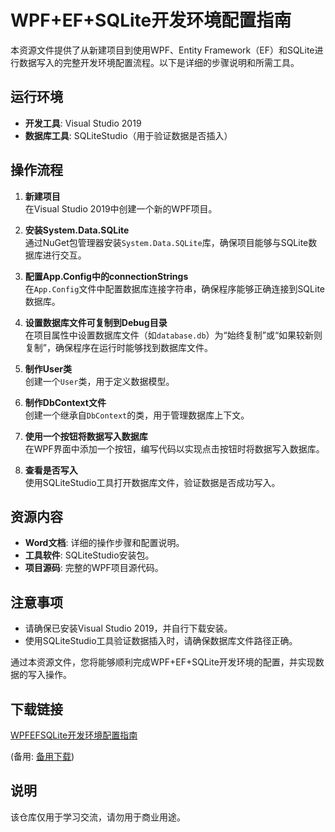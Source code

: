 # WPF+EF+SQLite开发环境配置指南

本资源文件提供了从新建项目到使用WPF、Entity Framework（EF）和SQLite进行数据写入的完整开发环境配置流程。以下是详细的步骤说明和所需工具。

## 运行环境
- **开发工具**: Visual Studio 2019
- **数据库工具**: SQLiteStudio（用于验证数据是否插入）

## 操作流程

1. **新建项目**  
   在Visual Studio 2019中创建一个新的WPF项目。

2. **安装System.Data.SQLite**  
   通过NuGet包管理器安装`System.Data.SQLite`库，确保项目能够与SQLite数据库进行交互。

3. **配置App.Config中的connectionStrings**  
   在`App.Config`文件中配置数据库连接字符串，确保程序能够正确连接到SQLite数据库。

4. **设置数据库文件可复制到Debug目录**  
   在项目属性中设置数据库文件（如`database.db`）为“始终复制”或“如果较新则复制”，确保程序在运行时能够找到数据库文件。

5. **制作User类**  
   创建一个`User`类，用于定义数据模型。

6. **制作DbContext文件**  
   创建一个继承自`DbContext`的类，用于管理数据库上下文。

7. **使用一个按钮将数据写入数据库**  
   在WPF界面中添加一个按钮，编写代码以实现点击按钮时将数据写入数据库。

8. **查看是否写入**  
   使用SQLiteStudio工具打开数据库文件，验证数据是否成功写入。

## 资源内容
- **Word文档**: 详细的操作步骤和配置说明。
- **工具软件**: SQLiteStudio安装包。
- **项目源码**: 完整的WPF项目源代码。

## 注意事项
- 请确保已安装Visual Studio 2019，并自行下载安装。
- 使用SQLiteStudio工具验证数据插入时，请确保数据库文件路径正确。

通过本资源文件，您将能够顺利完成WPF+EF+SQLite开发环境的配置，并实现数据的写入操作。

## 下载链接
[WPFEFSQLite开发环境配置指南](https://pan.quark.cn/s/a24c4cb7b73b) 

(备用: [备用下载](https://pan.baidu.com/s/1xQYQ1tF2X7p5lP8qNqk3CQ?pwd=1234))

## 说明

该仓库仅用于学习交流，请勿用于商业用途。

